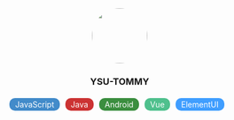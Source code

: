 <center><img src='https://avatars.githubusercontent.com/u/4509337?s=400&u=329e248c525f8f50ec660c6ad028f7d1dd8e73b4&v=4' style="width: 100px; height: 100px; border-radius: 50px"></center>

<center><h3>YSU-TOMMY</h3></center>

<center>

<div style="display: flex; align-items: center; flex-wrap: wrap; margin-top: 20px; justify-content: center">
<div style="margin: 0px 10px 10px 0px; background-color: #428BCA; padding: 3px 10px; color: white; border-radius: 10px">JavaScript</div>
<div style="margin: 0px 10px 10px 0px; background-color: #C33; padding: 3px 10px; color: white; border-radius: 10px">Java</div>
<div style="margin: 0px 10px 10px 0px; background-color: #3b8e3f; padding: 3px 10px; color: white; border-radius: 10px">Android</div>
<div style="margin: 0px 10px 10px 0px; background-color: #4fc08d; padding: 3px 10px; color: white; border-radius: 10px">Vue</div>
<div style="margin: 0px 10px 10px 0px; background-color: #409EFF; padding: 3px 10px; color: white; border-radius: 10px">ElementUI</div>
</div>

</center>